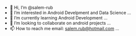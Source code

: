 - 👋 Hi, I’m @salem-rub
- 👀 I’m interested in Android Develpment and Data Science ... 
- 🌱 I’m currently learning Android Development ...
- 💞️ I’m looking to collaborate on android projects ...
- 📫 How to reach me  email: salem.rub@hotmail.com ...

<!---
salem-rub/salem-rub is a ✨ special ✨ repository because its `README.md` (this file) appears on your GitHub profile.
You can click the Preview link to take a look at your changes.
--->
